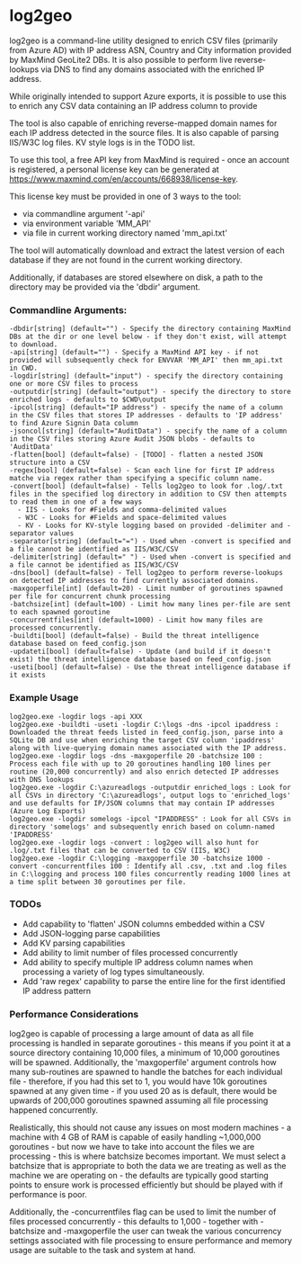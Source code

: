 # log2geo
 
log2geo is a command-line utility designed to enrich CSV files (primarily from Azure AD) with IP address ASN, Country and City information provided by MaxMind GeoLite2 DBs.  It is also possible to perform live reverse-lookups via DNS to find any domains associated with the enriched IP address.

While originally intended to support Azure exports, it is possible to use this to enrich any CSV data containing an IP address column to provide

The tool is also capable of enriching reverse-mapped domain names for each IP address detected in the source files.  It is also capable of parsing IIS/W3C log files.  KV style logs is in the TODO list.

To use this tool, a free API key from MaxMind is required - once an account is registered, a personal license key can be generated at https://www.maxmind.com/en/accounts/668938/license-key.

This license key must be provided in one of 3 ways to the tool:
* via commandline argument '-api'
* via environment variable 'MM_API'
* via file in current working directory named 'mm_api.txt'

The tool will automatically download and extract the latest version of each database if they are not found in the current working directory.

Additionally, if databases are stored elsewhere on disk, a path to the directory may be provided via the 'dbdir' argument.

### Commandline Arguments:
```
-dbdir[string] (default="") - Specify the directory containing MaxMind DBs at the dir or one level below - if they don't exist, will attempt to download.
-api[string] (default="") - Specify a MaxMind API key - if not provided will subsequently check for ENVVAR 'MM_API' then mm_api.txt in CWD.
-logdir[string] (default="input") - specify the directory containing one or more CSV files to process
-outputdir[string] (default="output") - specify the directory to store enriched logs - defaults to $CWD\output
-ipcol[string] (default="IP address") - specify the name of a column in the CSV files that stores IP addresses - defaults to 'IP address' to find Azure Signin Data column
-jsoncol[string] (default="AuditData") - specify the name of a column in the CSV files storing Azure Audit JSON blobs - defaults to 'AuditData'
-flatten[bool] (default=false) - [TODO] - flatten a nested JSON structure into a CSV
-regex[bool] (default=false) - Scan each line for first IP address matche via regex rather than specifying a specific column name.
-convert[bool] (default=false) - Tells log2geo to look for .log/.txt files in the specified log directory in addition to CSV then attempts to read them in one of a few ways
  - IIS - Looks for #Fields and comma-delimited values
  - W3C - Looks for #Fields and space-delimited values
  - KV - Looks for KV-style logging based on provided -delimiter and -separator values
-separator[string] (default="=") - Used when -convert is specified and a file cannot be identified as IIS/W3C/CSV
-delimiter[string] (default=" ") - Used when -convert is specified and a file cannot be identified as IIS/W3C/CSV
-dns[bool] (default=false) - Tell log2geo to perform reverse-lookups on detected IP addresses to find currently associated domains. 
-maxgoperfile[int] (default=20) - Limit number of goroutines spawned per file for concurrent chunk processing
-batchsize[int] (default=100) - Limit how many lines per-file are sent to each spawned goroutine
-concurrentfiles[int] (default=1000) - Limit how many files are processed concurrently.
-buildti[bool] (default=false) - Build the threat intelligence database based on feed_config.json
-updateti[bool] (default=false) - Update (and build if it doesn't exist) the threat intelligence database based on feed_config.json
-useti[bool] (default=false) - Use the threat intelligence database if it exists
```

### Example Usage
```
log2geo.exe -logdir logs -api XXX
log2geo.exe -buildti -useti -logdir C:\logs -dns -ipcol ipaddress : Downloaded the threat feeds listed in feed_config.json, parse into a SQLite DB and use when enriching the target CSV column 'ipaddress' along with live-querying domain names associated with the IP address.
log2geo.exe -logdir logs -dns -maxgoperfile 20 -batchsize 100 : Process each file with up to 20 goroutines handling 100 lines per routine (20,000 concurrently) and also enrich detected IP addresses with DNS lookups
log2geo.exe -logdir C:\azureadlogs -outputdir enriched_logs : Look for all CSVs in directory 'C:\azureadlogs', output logs to 'enriched_logs' and use defaults for IP/JSON columns that may contain IP addresses (Azure Log Exports)
log2geo.exe -logdir somelogs -ipcol "IPADDRESS" : Look for all CSVs in directory 'somelogs' and subsequently enrich based on column-named 'IPADDRESS'
log2geo.exe -logdir logs -convert : log2geo will also hunt for .log/.txt files that can be converted to CSV (IIS, W3C)
log2geo.exe -logdir C:\logging -maxgoperfile 30 -batchsize 1000 -convert -concurrentfiles 100 : Identify all .csv, .txt and .log files in C:\logging and process 100 files concurrently reading 1000 lines at a time split between 30 goroutines per file.
```


### TODOs
* Add capability to 'flatten' JSON columns embedded within a CSV
* Add JSON-logging parse capabilities 
* Add KV parsing capabilities
* Add ability to limit number of files processed concurrently
* Add ability to specify multiple IP address column names when processing a variety of log types simultaneously.
* Add 'raw regex' capability to parse the entire line for the first identified IP address pattern


### Performance Considerations
log2geo is capable of processing a large amount of data as all file processing is handled in separate goroutines - this means if you point it at a source directory containing 10,000 files, a minimum of 10,000 goroutines will be spawned.  Additionally, the 'maxgoperfile' argument controls how many sub-routines are spawned to handle the batches for each individual file - therefore, if you had this set to 1, you would have 10k goroutines spawned at any given time - if you used 20 as is default, there would be upwards of 200,000 goroutines spawned assuming all file processing happened concurrently. 

Realistically, this should not cause any issues on most modern machines - a machine with 4 GB of RAM is capable of easily handling ~1,000,000 goroutines - but now we have to take into account the files we are processing - this is where batchsize becomes important.  We must select a batchsize that is appropriate to both the data we are treating as well as the machine we are operating on - the defaults are typically good starting points to ensure work is processed efficiently but should be played with if performance is poor.

Additionally, the -concurrentfiles flag can be used to limit the number of files processed concurrently - this defaults to 1,000 - together with -batchsize and -maxgoperfile the user can tweak the various concurrency settings associated with file processing to ensure performance and memory usage are suitable to the task and system at hand.

